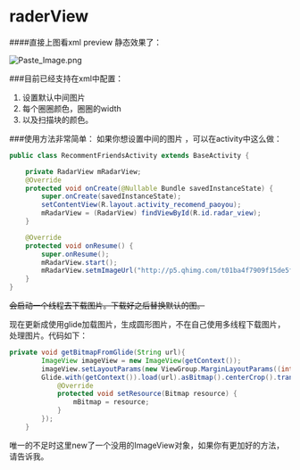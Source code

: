 # raderView
####直接上图看xml preview 静态效果了：

![Paste_Image.png](http://upload-images.jianshu.io/upload_images/1019822-a7e3c3d95b0f0b7b.png?imageMogr2/auto-orient/strip%7CimageView2/2/w/1240)


###目前已经支持在xml中配置：
1. 设置默认中间图片
2. 每个圈圈颜色，圈圈的width
3. 以及扫描块的颜色。

###使用方法非常简单：
如果你想设置中间的图片 ，可以在activity中这么做：

```java
public class RecommentFriendsActivity extends BaseActivity {

    private RadarView mRadarView;
    @Override
    protected void onCreate(@Nullable Bundle savedInstanceState) {
        super.onCreate(savedInstanceState);
        setContentView(R.layout.activity_recomend_paoyou);
        mRadarView = (RadarView) findViewById(R.id.radar_view);
    }

    @Override
    protected void onResume() {
        super.onResume();
        mRadarView.start();
        mRadarView.setmImageUrl("http://p5.qhimg.com/t01ba4f7909f15de5fc.jpg");
    }
}
```

~~会启动一个线程去下载图片。下载好之后替换默认的图。~~

现在更新成使用glide加载图片，生成圆形图片，不在自己使用多线程下载图片，处理图片。代码如下：

```java
private void getBitmapFromGlide(String url){
        ImageView imageView = new ImageView(getContext());
        imageView.setLayoutParams(new ViewGroup.MarginLayoutParams((int)mBitmapWidth,(int)mBitmapWidth));
        Glide.with(getContext()).load(url).asBitmap().centerCrop().transform(new RoundImageTransform(getContext())).into(new BitmapImageViewTarget(imageView) {
            @Override
            protected void setResource(Bitmap resource) {
                mBitmap = resource;
            }
        });
    }
```
唯一的不足时这里new了一个没用的ImageView对象，如果你有更加好的方法，请告诉我。



